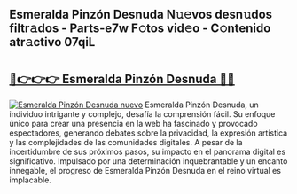 ## Esmeralda Pinzón Desnuda N𝚞𝚎vos desn𝚞dos filtr𝚊dos - Parts-e7w F𝚘tos vid𝚎o - C𝚘ntenido atr𝚊ctivo 07qiL

# <h2><a href="http://mb1dwmm.tromn.icu/?c=Esmeralda+Pinz%c3%b3n+Desnuda">🔗👉👉👉 Esmeralda Pinzón Desnuda 🔗🔗</a></h2>

[![Esmeralda Pinzón Desnuda nuevo](https://i.imgur.com/pEAQMta.gif)](http://mb1dwmm.tromn.icu/?c=Esmeralda+Pinz%c3%b3n+Desnuda)
Esmeralda Pinzón Desnuda, un individuo intrigante y complejo, desafía la comprensión fácil. Su enfoque único para crear una presencia en la web ha fascinado y provocado espectadores, generando debates sobre la privacidad, la expresión artística y las complejidades de las comunidades digitales. A pesar de la incertidumbre de sus próximos pasos, su impacto en el panorama digital es significativo. Impulsado por una determinación inquebrantable y un encanto innegable, el progreso de Esmeralda Pinzón Desnuda en el reino virtual es implacable.
